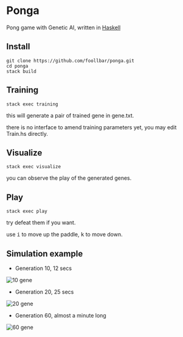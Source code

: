 # Ponga

Pong game with Genetic AI, written in [Haskell](https://www.haskell.org/)

## Install

```
git clone https://github.com/foollbar/ponga.git
cd ponga
stack build
```

## Training

```
stack exec training
```

this will generate a pair of trained gene in gene.txt.

there is no interface to amend training parameters yet, you may edit Train.hs directly.

## Visualize

```
stack exec visualize
```

you can observe the play of the generated genes.

## Play

```
stack exec play
```

try defeat them if you want.

use <kbd>i</kbd> to move up the paddle, <kbd>k</kbd> to move down.

## Simulation example

* Generation 10, 12 secs

![10 gene](https://cloud.githubusercontent.com/assets/1481772/14900008/8e17da34-0dc9-11e6-808e-5d5ae1c430a4.gif)


* Generation 20, 25 secs

![20 gene](https://cloud.githubusercontent.com/assets/1481772/14900007/8e16f07e-0dc9-11e6-9d37-06cfc4a688d5.gif)


* Generation 60, almost a minute long

![60 gene](https://cloud.githubusercontent.com/assets/1481772/14900006/8e16eb24-0dc9-11e6-86f8-0a17a1cf14f4.gif)
